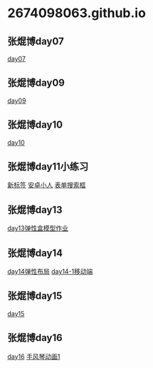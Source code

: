 # 2674098063.github.io
## 张焜博day07
<a href="https://2674098063.github.io/张焜博day07/html/超凡科技.html">day07</a>

## 张焜博day09
<a href="https://2674098063.github.io/张焜博day09/html/小鹿细节未完善.html">day09</a>

## 张焜博day10
<a href="https://2674098063.github.io/张焜博day10/html/day10作业细节未完善.html">day10</a>

## 张焜博day11小练习
<a href="https://2674098063.github.io/张焜博day11/html/test.html">新标签</a>
<a href="https://2674098063.github.io/张焜博day11/html/安卓小人.html">安卓小人</a>
<a href="https://2674098063.github.io/张焜博day11/html/表单搜索框.html">表单搜索框</a>

## 张焜博day13
<a href="https://2674098063.github.io/张焜博day13/html/弹性盒模型作业.html">day13弹性盒模型作业</a>

## 张焜博day14
<a href="https://2674098063.github.io/张焜博day14/html/开源博客.html">day14弹性布局</a>
<a href="https://2674098063.github.io/张焜博day14-1/index.html">day14-1移动端</a>

## 张焜博day15
<a href="https://2674098063.github.io/张焜博day15/html/elm.html">day15</a>

## 张焜博day16
<a href="https://2674098063.github.io/张焜博day16/html/test.html">day16</a>
<a href="https://2674098063.github.io/张焜博day16/html/手风琴动画1.html">手风琴动画1</a>
